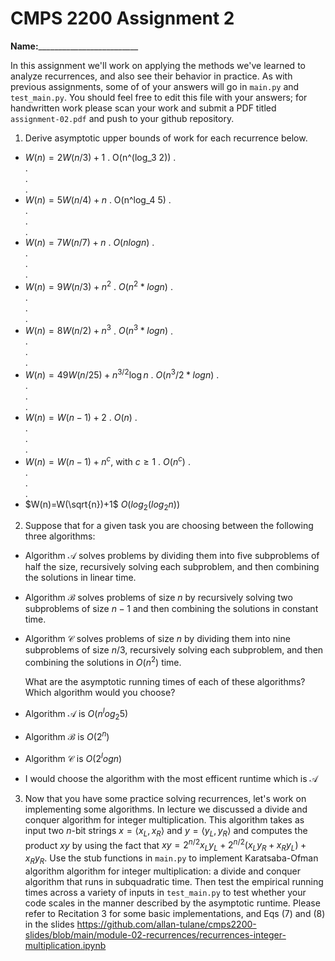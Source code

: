 # CMPS 2200 Assignment 2

**Name:**_________________________

In this assignment we'll work on applying the methods we've learned to analyze recurrences, and also see their behavior
in practice. As with previous
assignments, some of of your answers will go in `main.py` and `test_main.py`. You
should feel free to edit this file with your answers; for handwritten
work please scan your work and submit a PDF titled `assignment-02.pdf`
and push to your github repository.


1. Derive asymptotic upper bounds of work for each recurrence below.
  * $W(n)=2W(n/3)+1$
.  O(n^(log_3 2))
.  
.  
.  
.  
  * $W(n)=5W(n/4)+n$
.  O(n^log_4 5)
.  
.  
.  
.  
  * $W(n)=7W(n/7)+n$
.   $O(nlog n)$
.  
.  
.  
.  
  * $W(n)=9W(n/3)+n^2$
.  $O(n^2 * log n)$
.  
.  
.  
.  
  * $W(n)=8W(n/2)+n^3$
.  $O(n^3 * log n)$
.  
.  
.  
.  
  * $W(n)=49W(n/25)+n^{3/2}\log n$
.  $O(n^3/2 *log n)$
.  
.  
.  
.  
  * $W(n)=W(n-1)+2$
.  $O(n)$
.  
.  
.  
.  
  * $W(n)= W(n-1)+n^c$, with $c\geq 1$
.  $O(n^c)$
.  
.  
.  
.  
  * $W(n)=W(\sqrt{n})+1$
  $O(log_2(log_2 n))$

2. Suppose that for a given task you are choosing between the following three algorithms:

  * Algorithm $\mathcal{A}$ solves problems by dividing them into
      five subproblems of half the size, recursively solving each
      subproblem, and then combining the solutions in linear time.
    
  * Algorithm $\mathcal{B}$ solves problems of size $n$ by
      recursively solving two subproblems of size $n-1$ and then
      combining the solutions in constant time.
    
  * Algorithm $\mathcal{C}$ solves problems of size $n$ by dividing
      them into nine subproblems of size $n/3$, recursively solving
      each subproblem, and then combining the solutions in $O(n^2)$
      time.

    What are the asymptotic running times of each of these algorithms?
    Which algorithm would you choose?
    
* Algorithm $\mathcal{A}$ is $O(n^log_2 5)$
* Algorithm $\mathcal{B}$ is $O(2^n)$
* Algorithm $\mathcal{C}$ is $O(2^logn)$

* I would choose the algorithm with the most efficent runtime which is $\mathcal{A}$


3. Now that you have some practice solving recurrences, let's work on
  implementing some algorithms. In lecture we discussed a divide and
  conquer algorithm for integer multiplication. This algorithm takes
  as input two $n$-bit strings $x = \langle x_L, x_R\rangle$ and
  $y=\langle y_L, y_R\rangle$ and computes the product $xy$ by using
  the fact that $xy = 2^{n/2}x_Ly_L + 2^{n/2}(x_Ly_R+x_Ry_L) +
  x_Ry_R.$ Use the
  stub functions in `main.py` to implement Karatsaba-Ofman algorithm algorithm for integer
  multiplication: a divide and conquer algorithm that runs in
  subquadratic time. Then test the empirical running times across a
  variety of inputs in `test_main.py` to test whether your code scales in the manner
  described by the asymptotic runtime. Please refer to Recitation 3 for some basic implementations, and Eqs (7) and (8) in the slides https://github.com/allan-tulane/cmps2200-slides/blob/main/module-02-recurrences/recurrences-integer-multiplication.ipynb
 
 


